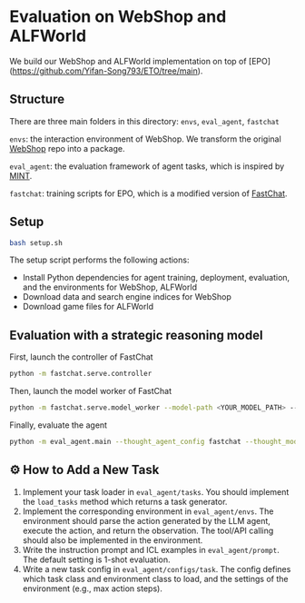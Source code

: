 # Evaluation on WebShop and ALFWorld

We build our WebShop and ALFWorld implementation on top of [EPO] (https://github.com/Yifan-Song793/ETO/tree/main).


## Structure

There are three main folders in this directory: `envs`, `eval_agent`, `fastchat`

`envs`: the interaction environment of WebShop. We transform the original [WebShop](https://github.com/princeton-nlp/WebShop) repo into a package.

`eval_agent`: the evaluation framework of agent tasks, which is inspired by [MINT](https://github.com/xingyaoww/mint-bench).

`fastchat`: training scripts for EPO, which is a modified version of [FastChat](https://github.com/lm-sys/FastChat).


## Setup

```bash
bash setup.sh
```

The setup script performs the following actions:

- Install Python dependencies for agent training, deployment, evaluation, and the environments for WebShop, ALFWorld
- Download data and search engine indices for WebShop
- Download game files for ALFWorld


## Evaluation with a strategic reasoning model

First, launch the controller of FastChat
```bash
python -m fastchat.serve.controller
```

Then, launch the model worker of FastChat
```bash
python -m fastchat.serve.model_worker --model-path <YOUR_MODEL_PATH> --port <PORT_NUMBER> --worker-address http://localhost:PORT_NUMBER
```

Finally, evaluate the agent
```bash
python -m eval_agent.main --thought_agent_config fastchat --thought_model_name <REASON_MODEL_NAME> --action_agent_config openai --action_model_name <ACTION_MODEL_NAME> --exp_config <TASK_NAME> --split test --verbose
```


## ⚙️ How to Add a New Task

1. Implement your task loader in `eval_agent/tasks`. You should implement the `load_tasks` method which returns a task generator.
2. Implement the corresponding environment in `eval_agent/envs`. The environment should parse the action generated by the LLM agent, execute the action, and return the observation. The tool/API calling should also be implemented in the environment.
3. Write the instruction prompt and ICL examples in `eval_agent/prompt`. The default setting is 1-shot evaluation.
4. Write a new task config in `eval_agent/configs/task`. The config defines which task class and environment class to load, and the settings of the environment (e.g., max action steps).